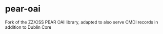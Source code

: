 pear-oai
========

Fork of the ZZ/OSS PEAR OAI library, adapted to also serve CMDI records in addition to Dublin Core
